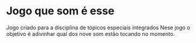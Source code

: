 # Jogo que som é esse
Jogo criado para a disciplina de tópicos especiais integrados
Nese jogo o objetivo é adivinhar qual dos nove som estão tocando no momento. 
